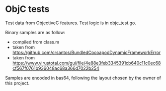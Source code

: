 ObjC tests
==========

Test data from ObjectiveC features. Test logic is in objc_test.go.

Binary samples are as follow:

  - compiled from class.m
  - taken from https://github.com/crsantos/BundledCocoapodDynamicFrameworkError
  - taken from https://www.virustotal.com/gui/file/4e88e3feb3345391cb640c11c0ec68cf567f0761b936048ac68a366d7022b254

Samples are encoded in bas64, following the layout chosen by the owner of this project.